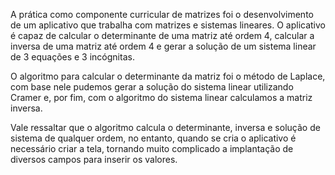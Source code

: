 A prática como componente curricular de matrizes foi o desenvolvimento de um aplicativo que trabalha com matrizes e sistemas lineares. O aplicativo é capaz de calcular o determinante de uma matriz até ordem 4, calcular a inversa de uma matriz até ordem 4 e gerar a solução de um sistema linear de 3 equações e 3 incógnitas.

O algoritmo para calcular o determinante da matriz foi o método de Laplace, com base nele pudemos gerar a solução do sistema linear utilizando Cramer e, por fim, com o algoritmo do sistema linear calculamos a matriz inversa.

Vale ressaltar que o algoritmo calcula o determinante, inversa e solução de sistema de qualquer ordem, no entanto, quando se cria o aplicativo é necessário criar a tela, tornando muito complicado a implantação de diversos campos para inserir os valores.
